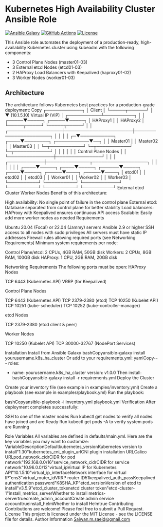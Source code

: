 # Kubernetes High Availability Cluster Ansible Role

[![Ansible Galaxy](https://img.shields.io/badge/galaxysalwan-mohamed.k8s_ha_cluster-blue.svg)](https://galaxy.ansible.com/salwan-mohamed/k8s_ha_cluster)
[![GitHub Actions](https://github.com/salwan-mohamed/ansible-role-k8s-ha-cluster/workflows/Ansible%20Lint/badge.svg)](https://github.com/salwan-mohamed/ansible-role-k8s-ha-cluster/actions)
[![License](https://img.shields.io/badge/license-MIT-brightgreen.svg)](LICENSE)

This Ansible role automates the deployment of a production-ready, high-availability Kubernetes cluster using kubeadm with the following components:

- 3 Control Plane Nodes (master01-03)
- 3 External etcd Nodes (etcd01-03)
- 2 HAProxy Load Balancers with Keepalived (haproxy01-02)
- 3 Worker Nodes (worker01-03)

## Architecture

The architecture follows Kubernetes best practices for a production-grade deployment:
Copy                       ┌────────────┐
                           │   Client   │
                           └─────┬──────┘
                                 │
                                 ▼
                            (10.1.5.10)
                          Virtual IP (VIP)
                                 │
                     ┌───────────┴──────────┐
                     │                      │
               ┌─────▼─────┐          ┌─────▼─────┐
               │  HAProxy1 │          │  HAProxy2 │
               └─────┬─────┘          └─────┬─────┘
                     │                      │
  ┌──────────────────┼──────────────────────┼──────────────────────┐
  │                  │                      │                      │
┌─▼───────────┐ ┌────▼────────┐ ┌───────────▼──┐                  │
│  Master01   │ │   Master02  │ │   Master03   │                  │
└─┬───────────┘ └─┬───────────┘ └─┬────────────┘                  │
  │               │               │                               │
  │  Control Plane Nodes          │                               │
  └───────────────┼───────────────┘                               │
                  │                                               │
     ┌────────────┼──────────────┬──────────────────┐             │
     │            │              │                  │             │
┌────▼─────┐ ┌────▼─────┐ ┌──────▼─────┐       ┌────▼─────┐ ┌─────▼────┐ ┌─────▼────┐
│  etcd01  │ │  etcd02  │ │   etcd03   │       │ Worker01 │ │ Worker02 │ │ Worker03 │
└──────────┘ └──────────┘ └────────────┘       └──────────┘ └──────────┘ └──────────┘
    External etcd Cluster                          Worker Nodes
Benefits of this architecture:

High availability: No single point of failure in the control plane
External etcd: Database separated from control plane for better stability
Load balancers: HAProxy with Keepalived ensures continuous API access
Scalable: Easily add more worker nodes as needed
Requirements

Ubuntu 20.04 (Focal) or 22.04 (Jammy) servers
Ansible 2.9 or higher
SSH access to all nodes with sudo privileges
All servers must have static IP addresses
Firewall rules allowing required ports (see Networking Requirements)
Minimum system requirements per node:

Control Plane/etcd: 2 CPUs, 4GB RAM, 50GB disk
Workers: 2 CPUs, 8GB RAM, 100GB disk
HAProxy: 1 CPU, 2GB RAM, 20GB disk



Networking Requirements
The following ports must be open:
HAProxy Nodes

TCP 6443 (Kubernetes API)
VRRP (for Keepalived)

Control Plane Nodes

TCP 6443 (Kubernetes API)
TCP 2379-2380 (etcd)
TCP 10250 (Kubelet API)
TCP 10251 (kube-scheduler)
TCP 10252 (kube-controller-manager)

etcd Nodes

TCP 2379-2380 (etcd client & peer)

Worker Nodes

TCP 10250 (Kubelet API)
TCP 30000-32767 (NodePort Services)

Installation
Install from Ansible Galaxy
bashCopyansible-galaxy install yourusername.k8s_ha_cluster
Or add to your requirements.yml:
yamlCopy---
roles:
  - name: yourusername.k8s_ha_cluster
    version: v1.0.0
Then install:
bashCopyansible-galaxy install -r requirements.yml
Deploy the Cluster

Create your inventory file (see example in examples/inventory.yml)
Create a playbook (see example in examples/playbook.yml)
Run the playbook:

bashCopyansible-playbook -i inventory.yml playbook.yml
Verification
After deployment completes successfully:

SSH to one of the master nodes
Run kubectl get nodes to verify all nodes have joined and are Ready
Run kubectl get pods -A to verify system pods are Running

Role Variables
All variables are defined in defaults/main.yml. Here are the key variables you may want to customize:
VariableDescriptionDefaultkubernetes_versionKubernetes version to install"1.30"kubernetes_cni_plugin_urlCNI plugin installation URLCalico URLpod_network_cidrCIDR for pod network"192.168.0.0/16"service_network_cidrCIDR for service network"10.96.0.0/12"virtual_ipVirtual IP for Kubernetes API"10.1.5.10"virtual_ip_interfaceNetwork interface for virtual IP"ens3"virtual_router_idVRRP router ID51keepalived_auth_passKeepalived authentication password"K8SHA_KP"etcd_versionVersion of etcd to install"v3.5.9"etcd_cluster_tokenetcd cluster token"etcd-cluster-1"install_metrics_serverWhether to install metrics-servertruecreate_admin_accountCreate admin service accounttrueinstall_helmWhether to install Helmtrue
Contributing
Contributions are welcome! Please feel free to submit a Pull Request.
License
This project is licensed under the MIT License - see the LICENSE file for details.
Author Information
Salwan.m.saeid@gmail.com
